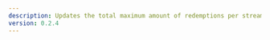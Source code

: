 ```yaml
---
description: Updates the total maximum amount of redemptions per stream, per user, for the specified reward
version: 0.2.4
---
```

